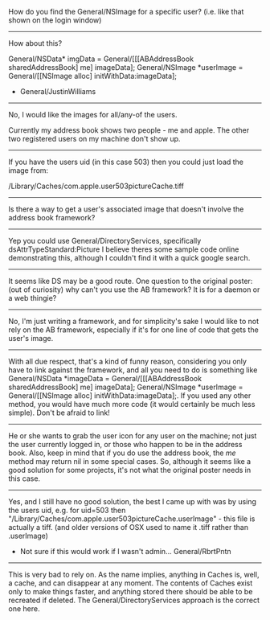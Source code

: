 How do you find the General/NSImage for a specific user? (i.e. like that shown on the login window)

----

How about this?  
    
General/NSData* imgData = General/[[[ABAddressBook sharedAddressBook] me] imageData];
General/NSImage *userImage = General/[[NSImage alloc] initWithData:imageData];


- General/JustinWilliams

----

No, I would like the images for all/any-of the users.

Currently my address book shows two people - me and apple. The other two registered users on my machine don't show up.

----

If you have the users uid (in this case 503) then you could just load the image from:

/Library/Caches/com.apple.user503pictureCache.tiff

----

Is there a way to get a user's associated image that doesn't involve the address book framework? 

----

Yep you could use General/DirectoryServices, specifically dsAttrTypeStandard:Picture
I believe theres some sample code online demonstrating this, although I couldn't find it with a quick google search.

----

It seems like DS may be a good route. One question to the original poster: (out of curiosity) why can't you use the AB framework? It is for a daemon or a web thingie?

----

No, I'm just writing a framework, and for simplicity's sake I would like to not rely on the AB framework, especially if it's for one line of code that gets the user's image.

----

With all due respect, that's a kind of funny reason, considering you only have to link against the framework, and all you need to do is something like     General/NSData *imageData = General/[[[ABAddressBook sharedAddressBook] me] imageData]; General/NSImage *userImage = General/[[NSImage alloc] initWithData:imageData];. If you used any other method, you would have much more code (it would certainly be much less simple). Don't be afraid to link!

----

He or she wants to grab the user icon for any user on the machine; not just the user currently logged in, or those who happen to be in the address book. Also, keep in mind that if you do use the address book, the *me* method may return nil in some special cases. So, although it seems like a good solution for some projects, it's not what the original poster needs in this case.

----

Yes, and I still have no good solution, the best I came up with was by using the users uid, e.g. for uid=503 then
"/Library/Caches/com.apple.user503pictureCache.userImage" - this file is actually a tiff.
(and older versions of OSX used to name it .tiff rather than .userImage)
 - Not sure if this would work if I wasn't admin...  General/RbrtPntn

----

This is very bad to rely on. As the name implies, anything in     Caches is, well, a cache, and can disappear at any moment. The contents of     Caches exist only to make things faster, and anything stored there should be able to be recreated if deleted. The General/DirectoryServices approach is the correct one here.